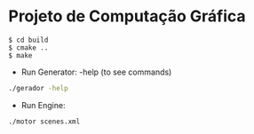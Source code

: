 # Projeto de Computação Gráfica

```
$ cd build
$ cmake ..
$ make
```
* Run Generator: -help (to see commands)
```bash
./gerador -help
```
* Run Engine:
```bash
./motor scenes.xml
```
